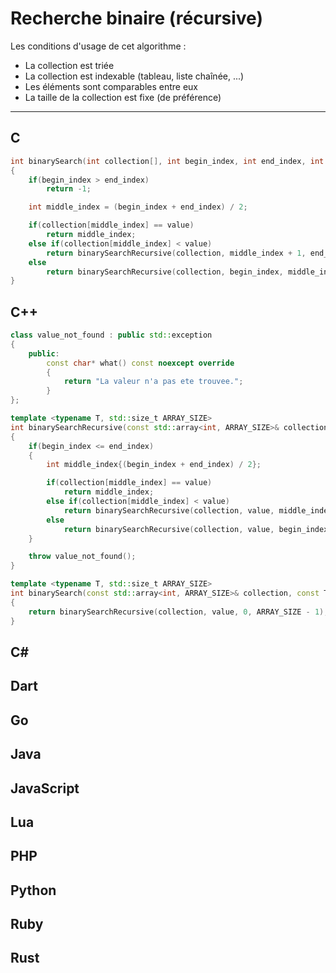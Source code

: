 # Recherche binaire (récursive)

Les conditions d'usage de cet algorithme :

+ La collection est triée
+ La collection est indexable (tableau, liste chaînée, ...)
+ Les éléments sont comparables entre eux
+ La taille de la collection est fixe (de préférence)

---

## C

```c
int binarySearch(int collection[], int begin_index, int end_index, int value)
{
    if(begin_index > end_index)
        return -1;

    int middle_index = (begin_index + end_index) / 2;

    if(collection[middle_index] == value)
        return middle_index;
    else if(collection[middle_index] < value)
        return binarySearchRecursive(collection, middle_index + 1, end_index, value);
    else
        return binarySearchRecursive(collection, begin_index, middle_index - 1, value);
}
```

## C++

```cpp
class value_not_found : public std::exception
{
    public:
        const char* what() const noexcept override
        {
            return "La valeur n'a pas ete trouvee.";
        }
};

template <typename T, std::size_t ARRAY_SIZE>
int binarySearchRecursive(const std::array<int, ARRAY_SIZE>& collection, const T& value, int begin_index, int end_index)
{
    if(begin_index <= end_index)
    {
        int middle_index{(begin_index + end_index) / 2};

        if(collection[middle_index] == value)
            return middle_index;
        else if(collection[middle_index] < value)
            return binarySearchRecursive(collection, value, middle_index + 1, end_index);
        else
            return binarySearchRecursive(collection, value, begin_index, middle_index - 1);
    }

    throw value_not_found();
}

template <typename T, std::size_t ARRAY_SIZE>
int binarySearch(const std::array<int, ARRAY_SIZE>& collection, const T& value)
{
    return binarySearchRecursive(collection, value, 0, ARRAY_SIZE - 1);
}
```

## C#

## Dart

## Go

## Java

## JavaScript

## Lua

## PHP

## Python

## Ruby

## Rust
